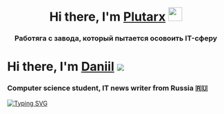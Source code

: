 <h1 align="center">Hi there, I'm <a href="https://vk.com/plutarxi99" target="_blank">Plutarx</a> 
<img src="https://github.com/blackcater/blackcater/raw/main/images/Hi.gif" height="32"/></h1>
<h3 align="center">Работяга с завода, который пытается осовоить IT-сферу</h3>

# Hi there, I'm [Daniil](https://daniilshat.ru/) ![](https://github.com/blackcater/blackcater/raw/main/images/Hi.gif) 
### Computer science student, IT news writer from Russia 🇷🇺

[![Typing SVG](https://readme-typing-svg.herokuapp.com?color=%2336BCF7&lines=Computer+science+student)](https://git.io/typing-svg)
